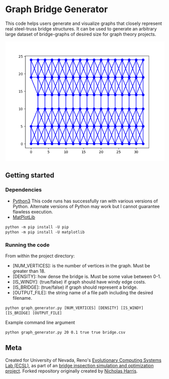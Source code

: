 # Graph Bridge Generator

This code helps users generate and visualize graphs that closely represent real steel-truss bridge structures. 
It can be used to generate an arbitrary large dataset of bridge-graphs of desired size for graph theory projects.

![alt text](img/graph1.png)

## Getting started

### Dependencies

* [Python3](https://www.python.org/downloads/) This code runs has successfully ran with various versions of Python. Alternate versions of Python may work but I cannot guarantee flawless execution.
* [MatPlotLib](https://matplotlib.org/stable/users/installing.html)
```
python -m pip install -U pip
python -m pip install -U matplotlib
```

### Running the code

From within the project directory:
- [NUM_VERTICES]: is the number of vertices in the graph. Must be greater than 18.
- [DENSITY]: how dense the bridge is. Must be some value between 0-1.
- [IS_WINDY]: (true/false) if graph should have windy edge costs.
- [IS_BRIDGE]: (true/false) if graph should represent a bridge.
- [OUTPUT_FILE]: the string name of a file path including the desired filename.

```
python graph_generator.py [NUM_VERTICES] [DENSITY] [IS_WINDY] [IS_BRIDGE] [OUTPUT_FILE]
```

Example command line argument 
```
python graph_generator.py 20 0.1 true true bridge.csv
```


## Meta

Created for University of Nevada, Reno's [Evolutionary Computing Systems Lab (ECSL)](https://ecsl.cse.unr.edu/), as part of an [bridge inspection simulation and optimization project](https://ecsl.cse.unr.edu/projects/bridge_inspection/index.html). 
Forked repository originally created by [Nicholas Harris](https://github.com/nicholasharris/Graph-and-Bridge-Generator).